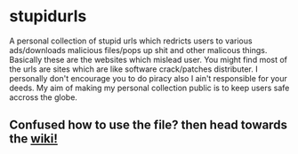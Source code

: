 # stupidurls
A personal collection of stupid urls which redricts users to various ads/downloads malicious files/pops up shit and other malicous things. Basically these are the websites which mislead user.
You might find most of the urls are sites which are like software crack/patches distributer. I personally don't encourage you to do piracy also I ain't responsible for your deeds.
My aim of making my personal collection public is to keep users safe accross the globe.

## Confused how to use the file? then head towards the [wiki!](https://github.com/KurtNettle/stupidurls/wiki)
